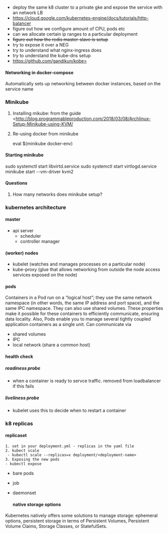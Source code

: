 - deploy the same k8 cluster to a private gke and expose the service with an network LB
- <https://cloud.google.com/kubernetes-engine/docs/tutorials/http-balancer>
- figure out how we configure amount of CPU, pods etc
- can we allocate certain ip ranges to a particular deployment
- ~~figure out how the redis master-slave is setup~~
- try to expose it over a NEG
- try to understand what nginx-ingress does
- try to understand the kube-dns setup
- https://github.com/gandikun/kobe>



#### Networking in docker-compose

Automatically sets up networking between docker instances, based on the service name


### Minikube

1. Installing mikube: from the guide <http://blog.programmableproduction.com/2018/03/08/Archlinux-Setup-Minikube-using-KVM/

2. Re-using docker from minikube 

   eval $(minikube docker-env)



#### Starting minikube

sudo systemctl start libvirtd.service
sudo systemctl start virtlogd.service
minikube start --vm-driver kvm2

#### Questions

1. How many networks does minikube setup?



### kubernetes architecture

#### master

- api server
  - scheduler
  - controller manager

#### (worker) nodes

- kubelet (watches and manages processes on a particular node)
- kube-proxy (glue that allows networking from outside the node access services exposed on the node)

#### pods

Containers in a Pod run on a “logical host”; they use the same network namespace (in other words, the same IP address and port space), and the same IPC namespace. They can also use shared volumes. These properties make it possible for these containers to efficiently communicate, ensuring data locality. Also, Pods enable you to manage several tightly coupled application containers as a single unit. Can communicate via

- shared volumes
- IPC
- local network (share a common host)

#### health check

##### readiness probe

- when a container is ready to servce traffic. removed from loadbalancer if this fails

##### liveliness probe

- kubelet uses this to decide when to restart a container



### k8 replicas
####  replicaset

 	1. set in your deployment.yml - replicas in the yaml file
 	2. kubect scale
     - kubectl scale --replicas=x deployment/<deployment-name>
	3. Exposing the new pods
    - kubectl expose 

- bare pods

- job

- daemonset

  #### native storage options

Kubernetes natively offers some solutions to manage storage: ephemeral options, persistent storage in terms of Persistent Volumes,  Persistent Volume Claims, Storage Classes, or StatefulSets. 


